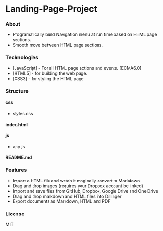 # Landing-Page-Project

### About
- Programatically build Navigation menu at run time based on HTML page sections.
- Smooth move between HTML page sections.

### Technologies

- [JavaScript] - For all HTML page actions and events. [ECMA6.0]
- [HTML5] - for building the web page.
- [CSS3] - for styling the HTML page

### Structure

#### css
- styles.css    
#### index.html

#### js
- app.js
#### README.md

### Features
- Import a HTML file and watch it magically convert to Markdown
- Drag and drop images (requires your Dropbox account be linked)
- Import and save files from GitHub, Dropbox, Google Drive and One Drive
- Drag and drop markdown and HTML files into Dillinger
- Export documents as Markdown, HTML and PDF




### License

MIT
